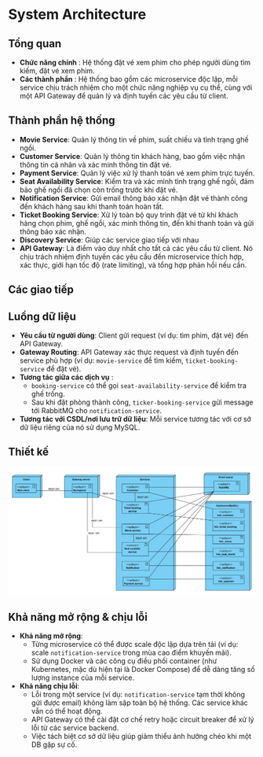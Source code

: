 # System Architecture

## Tổng quan
- **Chức năng chính** : Hệ thống đặt vé xem phim cho phép người dùng tìm kiếm, đặt vé xem phim.
- **Các thành phần** : Hệ thống bao gồm các microservice độc lập, mỗi service chịu trách nhiệm 
cho một chức năng nghiệp vụ cụ thể, cùng với một API Gateway để quản lý và định tuyến các yêu cầu từ client.

## Thành phần hệ thống
- **Movie Service**: Quản lý thông tin về phim, suất chiếu và tình trạng ghế ngồi. 
- **Customer Service**: Quản lý thông tin khách hàng, bao gồm việc nhận thông tin cá nhân và xác minh thông tin đặt vé.
- **Payment Service**: Quản lý việc xử lý thanh toán vé xem phim trực tuyến. 
- **Seat Availability Service**: Kiểm tra và xác minh tình trạng ghế ngồi, đảm bảo ghế ngồi đã chọn còn trống trước khi đặt vé.
- **Notification Service**: Gửi email thông báo xác nhận đặt vé thành công đến khách hàng sau khi thanh toán hoàn tất.
- **Ticket Booking Service**: Xử lý toàn bộ quy trình đặt vé từ khi khách hàng chọn phim, ghế ngồi, xác minh thông tin, đến khi thanh toán và gửi thông báo xác nhận.
- **Discovery Service**: Giúp các service giao tiếp với nhau
- **API Gateway**: Là điểm vào duy nhất cho tất cả các yêu cầu từ client. Nó chịu trách nhiệm định tuyến các yêu cầu đến microservice thích hợp, xác thực, giới hạn tốc độ (rate limiting), và tổng hợp phản hồi nếu cần.

## Các giao tiếp

## Luồng dữ liệu
- **Yêu cầu từ người dùng**: Client gửi request (ví dụ: tìm phim, đặt vé) đến API Gateway.
- **Gateway Routing**: API Gateway xác thực request và định tuyến đến service phù hợp (ví dụ: `movie-service` để tìm kiếm, `ticket-booking-service` để đặt vé).
- **Tương tác giữa các dịch vụ** : 
  - `booking-service` có thể gọi `seat-availability-service` để kiểm tra ghế trống.
  - Sau khi đặt phòng thành công, `ticker-booking-service` gửi message tới RabbitMQ cho `notification-service`.
- **Tương tác với CSDL/nơi lưu trữ dữ liệu**: Mỗi service tương tác với cơ sở dữ liệu riêng của nó sử dụng MySQL.

## Thiết kế
![Microservice](../docs/assets/microservices.jpg)
## Khả năng mở rộng & chịu lỗi
- **Khả năng mở rộng**:
    - Từng microservice có thể được scale độc lập dựa trên tải (ví dụ: scale `notification-service` trong mùa cao điểm khuyến mãi).
    - Sử dụng Docker và các công cụ điều phối container (như Kubernetes, mặc dù hiện tại là Docker Compose) để dễ dàng tăng số lượng instance của mỗi service.
- **Khả năng chịu lỗi**:
    - Lỗi trong một service (ví dụ: `notification-service` tạm thời không gửi được email) không làm sập toàn bộ hệ thống. Các service khác vẫn có thể hoạt động.
    - API Gateway có thể cài đặt cơ chế retry hoặc circuit breaker để xử lý lỗi từ các service backend.
    - Việc tách biệt cơ sở dữ liệu giúp giảm thiểu ảnh hưởng chéo khi một DB gặp sự cố.

